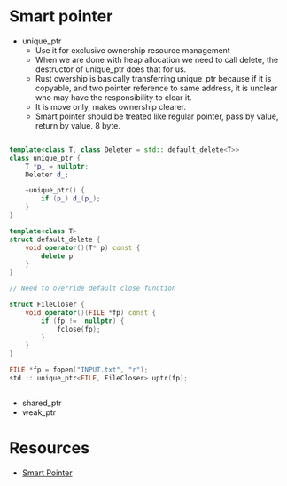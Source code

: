 # Smart pointer

- unique_ptr
    - Use it for exclusive ownership resource management
    - When we are done with heap allocation we need to call delete, the destructor of unique_ptr  does that for us.
    - Rust owership is basically transferring unique_ptr because if it is copyable, and two pointer reference to same address, it is unclear who may have the responsibility to clear it.
    - It is move only, makes ownership clearer.
    - Smart pointer should be treated like regular pointer, pass by value, return by value. 8 byte.

```c++

template<class T, class Deleter = std:: default_delete<T>>
class unique_ptr {
    T *p_ = nullptr;
    Deleter d_;

    ~unique_ptr() {
        if (p_) d_(p_);
    }
}

template<class T>
struct default_delete {
    void operator()(T* p) const {
        delete p
    }
}

// Need to override default close function

struct FileCloser {
    void operator()(FILE *fp) const {
        if (fp !=  nullptr) {
            fclose(fp);
        }
    }
}

FILE *fp = fopen("INPUT.txt", "r");
std :: unique_ptr<FILE, FileCloser> uptr(fp);



```

- shared_ptr
- weak_ptr


# Resources
- [Smart Pointer](https://github.com/CppCon/CppCon2019/blob/master/Presentations/back_to_basics_smart_pointers/back_to_basics_smart_pointers__arthur_odwyer__cppcon_2019.pdf)